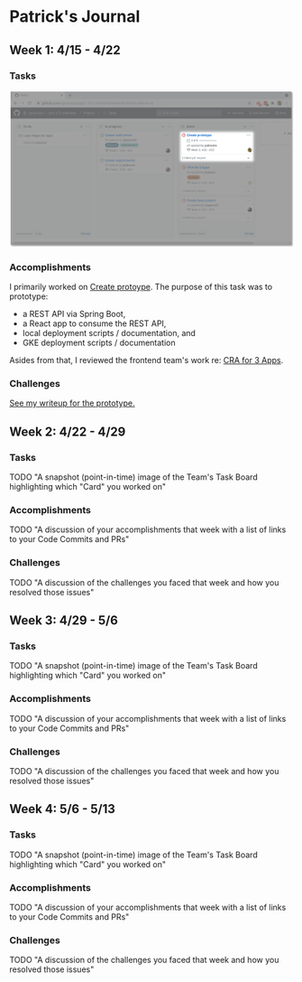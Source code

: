 # Patrick's Journal

## Week 1: 4/15 - 4/22

### Tasks

![patrick tasks week 1](./images/patrick/patrick-tasks-1.png)

### Accomplishments

I primarily worked on [Create
protoype](https://github.com/nguyensjsu/sp21-172-scaleforce/issues/3). The
purpose of this task was to prototype:

- a REST API via Spring Boot,
- a React app to consume the REST API,
- local deployment scripts / documentation, and
- GKE deployment scripts / documentation

Asides from that, I reviewed the frontend team's work re: [CRA for 3
Apps](https://github.com/nguyensjsu/sp21-172-scaleforce/issues/4).

### Challenges

[See my writeup for the
prototype.](https://github.com/nguyensjsu/sp21-172-scaleforce/blob/main/prototype/README.md)

## Week 2: 4/22 - 4/29

### Tasks

TODO "A snapshot (point-in-time) image of the Team's Task Board highlighting
which "Card" you worked on"

### Accomplishments

TODO "A discussion of your accomplishments that week with a list of links to
your Code Commits and PRs"

### Challenges

TODO "A discussion of the challenges you faced that week and how you resolved
those issues"

## Week 3: 4/29 - 5/6

### Tasks

TODO "A snapshot (point-in-time) image of the Team's Task Board highlighting
which "Card" you worked on"

### Accomplishments

TODO "A discussion of your accomplishments that week with a list of links to
your Code Commits and PRs"

### Challenges

TODO "A discussion of the challenges you faced that week and how you resolved
those issues"

## Week 4: 5/6 - 5/13

### Tasks

TODO "A snapshot (point-in-time) image of the Team's Task Board highlighting
which "Card" you worked on"

### Accomplishments

TODO "A discussion of your accomplishments that week with a list of links to
your Code Commits and PRs"

### Challenges

TODO "A discussion of the challenges you faced that week and how you resolved
those issues"
